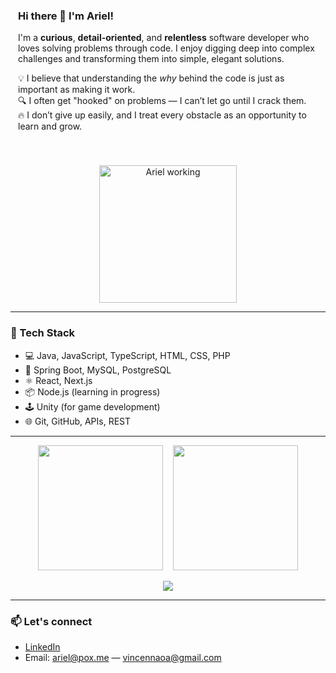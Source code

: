 <div align="center" style="display: flex; align-items: center; justify-content: center; gap: 40px; flex-wrap: wrap; max-width: 900px; margin: auto;">

  <div style="max-width: 480px; text-align: left;">
    <h3>Hi there 👋 I'm Ariel!</h3>
    I'm a <strong>curious</strong>, <strong>detail-oriented</strong>, and <strong>relentless</strong> software developer who loves solving problems through code. I enjoy digging deep into complex challenges and transforming them into simple, elegant solutions.
    <p>💡 I believe that understanding the <em>why</em> behind the code is just as important as making it work.<br>
    🔍 I often get "hooked" on problems — I can’t let go until I crack them.<br>
    🔥 I don’t give up easily, and I treat every obstacle as an opportunity to learn and grow.</p>
  </div>

  <div>
    <img src="https://static.vecteezy.com/system/resources/thumbnails/044/428/143/small/cartoon-character-with-the-desk-working-concept-illustration-free-png.png" alt="Ariel working" width="220" />
  </div>

</div>

---

### 🧰 Tech Stack

- 💻 Java, JavaScript, TypeScript, HTML, CSS, PHP  
- 🌱 Spring Boot, MySQL, PostgreSQL  
- ⚛️ React, Next.js  
- 📦 Node.js (learning in progress)  
- 🕹 Unity (for game development)  
- 🌐 Git, GitHub, APIs, REST  

---

<p align="center">
  <img src="https://github-readme-stats.vercel.app/api?username=arielvincennao&theme=tokyonight&show_icons=true&hide_border=true&count_private=true" height="200"/>
  &nbsp;&nbsp;
  <img src="https://github-readme-stats.vercel.app/api/top-langs/?username=arielvincennao&theme=tokyonight&show_icons=true&hide_border=true&layout=compact" height="200"/>
</p>

<p align="center">
  <img src="https://github-readme-streak-stats.herokuapp.com/?user=arielvincennao&theme=tokyonight&hide_border=true" />
</p>

---

### 📫 Let's connect

- [LinkedIn](https://www.linkedin.com/in/ariel-vincennao/)  
- Email: ariel@pox.me — vincennaoa@gmail.com
